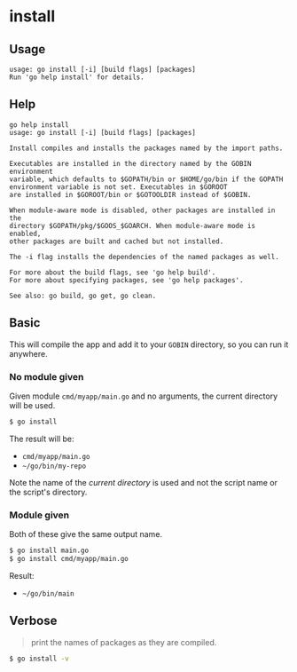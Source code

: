 # install


## Usage

```
usage: go install [-i] [build flags] [packages]
Run 'go help install' for details.
```


## Help

```
go help install
usage: go install [-i] [build flags] [packages]

Install compiles and installs the packages named by the import paths.

Executables are installed in the directory named by the GOBIN environment
variable, which defaults to $GOPATH/bin or $HOME/go/bin if the GOPATH
environment variable is not set. Executables in $GOROOT
are installed in $GOROOT/bin or $GOTOOLDIR instead of $GOBIN.

When module-aware mode is disabled, other packages are installed in the
directory $GOPATH/pkg/$GOOS_$GOARCH. When module-aware mode is enabled,
other packages are built and cached but not installed.

The -i flag installs the dependencies of the named packages as well.

For more about the build flags, see 'go help build'.
For more about specifying packages, see 'go help packages'.

See also: go build, go get, go clean.
```


## Basic

This will compile the app and add it to your `GOBIN` directory, so you can run it anywhere.

### No module given

Given module `cmd/myapp/main.go` and no arguments, the current directory will be used.

```sh
$ go install
```

The result will be:

- `cmd/myapp/main.go`
- `~/go/bin/my-repo`

Note the name of the _current directory_ is used and not the script name or the script's directory.

### Module given

Both of these give the same output name.

```sh
$ go install main.go
$ go install cmd/myapp/main.go
```

Result:

- `~/go/bin/main`


## Verbose

> print the names of packages as they are compiled.

```sh
$ go install -v
```
